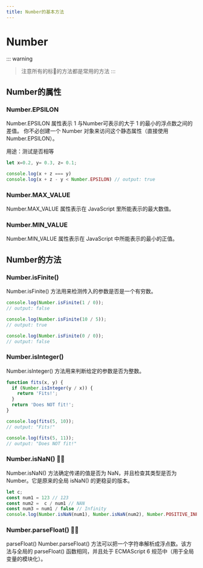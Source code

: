 ```yaml
---
title: Number的基本方法
---
```

# Number

::: warning
> 注意所有的标🌟的方法都是常用的方法
:::
## Number的属性


### Number.EPSILON

Number.EPSILON 属性表示 1 与Number可表示的大于 1 的最小的浮点数之间的差值。
你不必创建一个 Number 对象来访问这个静态属性（直接使用 Number.EPSILON）。

用途：测试是否相等

```javascript {4}
let x=0.2, y= 0.3, z= 0.1;

console.log(x + z === y)
console.log(x + z - y < Number.EPSILON) // output: true
```

### Number.MAX_VALUE

Number.MAX_VALUE 属性表示在 JavaScript 里所能表示的最大数值。

### Number.MIN_VALUE

Number.MIN_VALUE 属性表示在 JavaScript 中所能表示的最小的正值。

## Number的方法

### Number.isFinite()

Number.isFinite() 方法用来检测传入的参数是否是一个有穷数。

```javascript
console.log(Number.isFinite(1 / 0));
// output: false

console.log(Number.isFinite(10 / 5));
// output: true

console.log(Number.isFinite(0 / 0));
// output: false
```

### Number.isInteger()

Number.isInteger() 方法用来判断给定的参数是否为整数。

```javascript
function fits(x, y) {
  if (Number.isInteger(y / x)) {
    return 'Fits!';
  }
  return 'Does NOT fit!';
}

console.log(fits(5, 10));
// output: "Fits!"

console.log(fits(5, 11));
// output: "Does NOT fit!"

```


### Number.isNaN() 🌟🌟

Number.isNaN() 方法确定传递的值是否为 NaN，并且检查其类型是否为 Number。它是原来的全局 isNaN() 的更稳妥的版本。

```javascript
let c;
const num1 = 123 // 123
const num2 =  c / num1 // NAN
const num3 = num1 / false // Infinity
console.log(Number.isNaN(num1), Number.isNaN(num2), Number.POSITIVE_INFINITY === num3)
```

### Number.parseFloat() 🌟🌟
parseFloat() Number.parseFloat() 方法可以把一个字符串解析成浮点数。该方法与全局的 parseFloat() 函数相同，并且处于 ECMAScript 6 规范中（用于全局变量的模块化）。